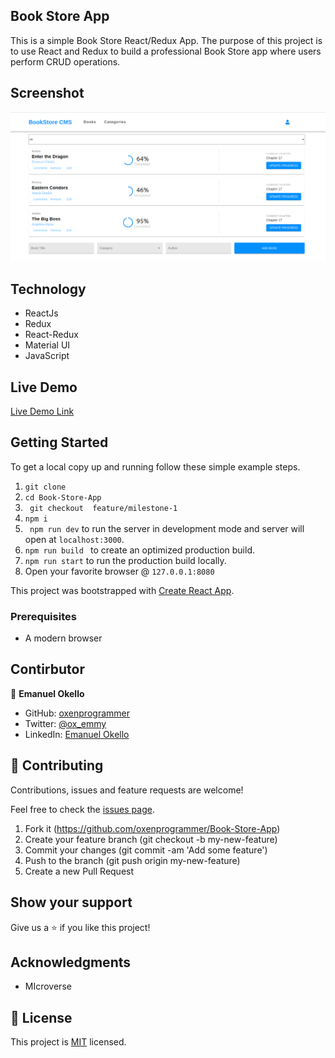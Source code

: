 ## Book Store App
This is a simple Book Store React/Redux App. The purpose of this project is to use React and Redux to build a professional Book Store app where users perform CRUD operations.

## Screenshot
![Screenshot](./Screenshoot.png)

## Technology
- ReactJs
- Redux
- React-Redux
- Material UI
- JavaScript

## Live Demo

[Live Demo Link](https://book-store-uganda.herokuapp.com/)


## Getting Started

To get a local copy up and running follow these simple example steps.

1. ``` git clone  ```
2. ``` cd Book-Store-App ```
3. ``` git checkout  feature/milestone-1```
4. ``` npm i ```
5. ``` npm run dev``` to run the server in development mode and server will open at `localhost:3000`.
6. ```npm run build ``` to create an optimized production build.
7. ``` npm run start ``` to run the production build locally.
8. Open your favorite browser @ ```127.0.0.1:8080```

This project was bootstrapped with [Create React App](https://github.com/facebook/create-react-app).


### Prerequisites

- A modern browser

## Contirbutor

👤 **Emanuel Okello**

- GitHub: [oxenprogrammer](https://github.com/oxenprogrammer)
- Twitter: [@ox_emmy](https://twitter.com/ox_emmy)
- LinkedIn: [Emanuel Okello](https://www.linkedin.com/in/emanuel-okello/)

## 🤝 Contributing

Contributions, issues and feature requests are welcome!

Feel free to check the [issues page](https://github.com/oxenprogrammer/Book-Store-App/issues).


1. Fork it (https://github.com/oxenprogrammer/Book-Store-App)
2. Create your feature branch (git checkout -b my-new-feature)
3. Commit your changes (git commit -am 'Add some feature')
4. Push to the branch (git push origin my-new-feature)
5. Create a new Pull Request

## Show your support

Give us a ⭐️ if you like this project!

## Acknowledgments

- MIcroverse

## 📝 License

This project is [MIT](./LICENSE) licensed.